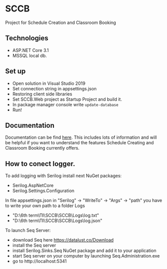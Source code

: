 # SCCB
Project for Schedule Creation and Classroom Booking

## Technologies

* ASP.NET Core 3.1 
* MSSQL local db.

## Set up

* Open solution in Visual Studio 2019
* Set connection string in appsettings.json
* Restoring client side libraries
* Set SCCB.Web project as Startup Project and build it.
* In package manager console write `update-database`
* Run!

## Documentation

Documentation can be find [here](docs/Documentation.pdf). 
This includes lots of information and will be helpful if you want to understand the features Schedule Creating and Classroom Booking currently offers.

## How to conect logger.
To add logging with Serilog install next NuGet packages:
- Serilog.AspNetCore
- Serilog.Settings.Configuration

In file appsettings.json in "Serilog" -> "WriteTo" -> "Args" -> "path" you have to write
your own path to a folder Logs
- "D:\\6th term\\ПІ\\SCCB\\SCCB\\Logs\\log.txt"
- "D:\\6th term\\ПІ\\SCCB\\SCCB\\Logs\\log.json"

To launch Seq Server:
- download Seq here https://datalust.co/Download
- install the Seq server
- install Serilog.Sinks.Seq NuGet package and add it to your application
- start Seq server on your computer by launching Seq.Administration.exe
- go to http://localhost:5341
